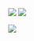 ![](https://readme-typing-svg.demolab.com?font=Sono&duration=3000&pause=800&color=blue&vCenter=true&width=435&lines=Привет!;Я+тут+редко+появляюсь;Глянь+в+тг+@RimBiO;...;)
![](https://readme-typing-svg.demolab.com?font=Sono&duration=3000&pause=800&color=blue&vCenter=true&width=435&lines=Hey+there!;I'm+rarely+active+here;Check+my+Telegram+@RimBiO;...;)

![](https://komarev.com/ghpvc/?username=RimMirK)
